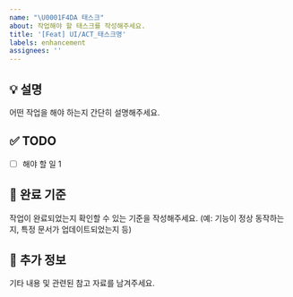 ```yaml
---
name: "\U0001F4DA 태스크"
about: 작업해야 할 태스크를 작성해주세요.
title: '[Feat] UI/ACT_태스크명'
labels: enhancement
assignees: ''
---
```


## 💡 설명

어떤 작업을 해야 하는지 간단히 설명해주세요.

## ✅ TODO

- [ ] 해야 할 일 1

## 📌 완료 기준

작업이 완료되었는지 확인할 수 있는 기준을 작성해주세요. (예: 기능이 정상 동작하는지, 특정 문서가 업데이트되었는지 등)

## 🎸 추가 정보

기타 내용 및 관련된 참고 자료를 남겨주세요.
